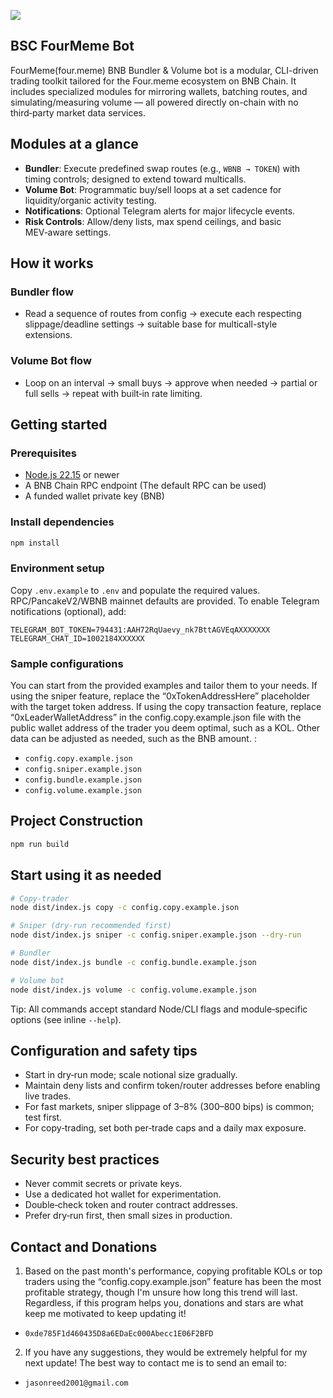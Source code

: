 ![](assets/fourmeme-bot.png)

## BSC FourMeme Bot

FourMeme(four.meme) BNB Bundler & Volume bot is a modular, CLI-driven trading toolkit tailored for the Four.meme ecosystem on BNB Chain. It includes specialized modules for mirroring wallets, batching routes, and simulating/measuring volume — all powered directly on-chain with no third‑party market data services.


## Modules at a glance
- **Bundler**: Execute predefined swap routes (e.g., `WBNB → TOKEN`) with timing controls; designed to extend toward multicalls.
- **Volume Bot**: Programmatic buy/sell loops at a set cadence for liquidity/organic activity testing.
- **Notifications**: Optional Telegram alerts for major lifecycle events.
- **Risk Controls**: Allow/deny lists, max spend ceilings, and basic MEV‑aware settings.

## How it works

### Bundler flow
- Read a sequence of routes from config → execute each respecting slippage/deadline settings → suitable base for multicall-style extensions.

### Volume Bot flow
- Loop on an interval → small buys → approve when needed → partial or full sells → repeat with built‑in rate limiting.

## Getting started

### Prerequisites
- [Node.js 22.15](https://nodejs.org/en/download) or newer
- A BNB Chain RPC endpoint (The default RPC can be used)
- A funded wallet private key (BNB)

### Install dependencies
```bash
npm install
```

### Environment setup
Copy `.env.example` to `.env` and populate the required values. RPC/PancakeV2/WBNB mainnet defaults are provided. To enable Telegram notifications (optional), add:
```
TELEGRAM_BOT_TOKEN=794431:AAH72RqUaevy_nk7BttAGVEqAXXXXXXX
TELEGRAM_CHAT_ID=1002184XXXXXX
```

### Sample configurations
You can start from the provided examples and tailor them to your needs. If using the sniper feature, replace the “0xTokenAddressHere” placeholder with the target token address. If using the copy transaction feature, replace “0xLeaderWalletAddress” in the config.copy.example.json file with the public wallet address of the trader you deem optimal, such as a KOL. Other data can be adjusted as needed, such as the BNB amount. :
- `config.copy.example.json`
- `config.sniper.example.json`
- `config.bundle.example.json`
- `config.volume.example.json`

## Project Construction
```bash
npm run build

```


## Start using it as needed
```bash
# Copy-trader
node dist/index.js copy -c config.copy.example.json

# Sniper (dry-run recommended first)
node dist/index.js sniper -c config.sniper.example.json --dry-run

# Bundler
node dist/index.js bundle -c config.bundle.example.json

# Volume bot
node dist/index.js volume -c config.volume.example.json
```

Tip: All commands accept standard Node/CLI flags and module‑specific options (see inline `--help`).

## Configuration and safety tips
- Start in dry‑run mode; scale notional size gradually.
- Maintain deny lists and confirm token/router addresses before enabling live trades.
- For fast markets, sniper slippage of 3–8% (300–800 bips) is common; test first.
- For copy‑trading, set both per‑trade caps and a daily max exposure.

## Security best practices
- Never commit secrets or private keys.
- Use a dedicated hot wallet for experimentation.
- Double‑check token and router contract addresses.
- Prefer dry‑run first, then small sizes in production.


## Contact and Donations
1. Based on the past month's performance, copying profitable KOLs or top traders using the “config.copy.example.json” feature has been the most profitable strategy, though I'm unsure how long this trend will last. Regardless, if this program helps you, donations and stars are what keep me motivated to keep updating it!

- `0xde785F1d460435D8a6EDaEc000Abecc1E06F2BFD`

2. If you have any suggestions, they would be extremely helpful for my next update! The best way to contact me is to send an email to:

- `jasonreed2001@gmail.com`
